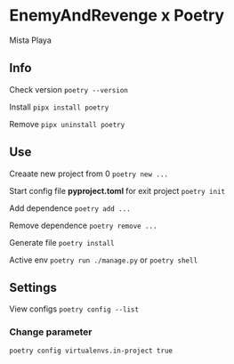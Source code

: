 # EnemyAndRevenge x Poetry

Mista Playa

## Info

Check version
`poetry --version`

Install
`pipx install poetry`

Remove
`pipx uninstall poetry`

## Use

Creaate new project from 0
`poetry new ...`

Start config file **pyproject.toml** for exit project
`poetry init`

Add dependence
`poetry add ...`

Remove dependence
`poetry remove ...`

Generate file
`poetry install`

Active env
`poetry run ./manage.py` or `poetry shell`

## Settings

View configs
`poetry config --list`

### Change parameter

`poetry config virtualenvs.in-project true`

